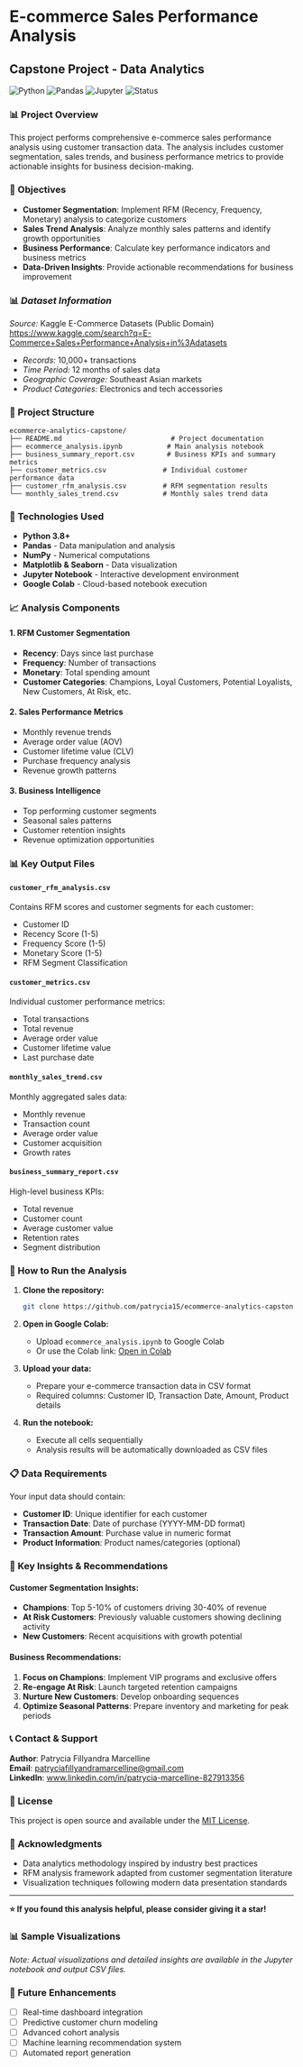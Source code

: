 # E-commerce Sales Performance Analysis
## Capstone Project - Data Analytics

![Python](https://img.shields.io/badge/Python-3.8+-blue.svg)
![Pandas](https://img.shields.io/badge/Pandas-1.3+-green.svg)
![Jupyter](https://img.shields.io/badge/Jupyter-Notebook-orange.svg)
![Status](https://img.shields.io/badge/Status-Complete-success.svg)

### 📊 Project Overview

This project performs comprehensive e-commerce sales performance analysis using customer transaction data. The analysis includes customer segmentation, sales trends, and business performance metrics to provide actionable insights for business decision-making.

### 🎯 Objectives

- **Customer Segmentation**: Implement RFM (Recency, Frequency, Monetary) analysis to categorize customers
- **Sales Trend Analysis**: Analyze monthly sales patterns and identify growth opportunities
- **Business Performance**: Calculate key performance indicators and business metrics
- **Data-Driven Insights**: Provide actionable recommendations for business improvement

### 📊 *Dataset Information*

*Source:* Kaggle E-Commerce Datasets (Public Domain) https://www.kaggle.com/search?q=E-Commerce+Sales+Performance+Analysis+in%3Adatasets
- *Records:* 10,000+ transactions
- *Time Period:* 12 months of sales data
- *Geographic Coverage:* Southeast Asian markets
- *Product Categories:* Electronics and tech accessories


### 📁 Project Structure

```
ecommerce-analytics-capstone/
├── README.md                           # Project documentation
├── ecommerce_analysis.ipynb           # Main analysis notebook
├── business_summary_report.csv        # Business KPIs and summary metrics
├── customer_metrics.csv              # Individual customer performance data
├── customer_rfm_analysis.csv         # RFM segmentation results
└── monthly_sales_trend.csv           # Monthly sales trend data
```

### 🔧 Technologies Used

- **Python 3.8+**
- **Pandas** - Data manipulation and analysis
- **NumPy** - Numerical computations
- **Matplotlib & Seaborn** - Data visualization
- **Jupyter Notebook** - Interactive development environment
- **Google Colab** - Cloud-based notebook execution

### 📈 Analysis Components

#### 1. RFM Customer Segmentation
- **Recency**: Days since last purchase
- **Frequency**: Number of transactions
- **Monetary**: Total spending amount
- **Customer Categories**: Champions, Loyal Customers, Potential Loyalists, New Customers, At Risk, etc.

#### 2. Sales Performance Metrics
- Monthly revenue trends
- Average order value (AOV)
- Customer lifetime value (CLV)
- Purchase frequency analysis
- Revenue growth patterns

#### 3. Business Intelligence
- Top performing customer segments
- Seasonal sales patterns
- Customer retention insights
- Revenue optimization opportunities

### 📊 Key Output Files

#### `customer_rfm_analysis.csv`
Contains RFM scores and customer segments for each customer:
- Customer ID
- Recency Score (1-5)
- Frequency Score (1-5) 
- Monetary Score (1-5)
- RFM Segment Classification

#### `customer_metrics.csv`
Individual customer performance metrics:
- Total transactions
- Total revenue
- Average order value
- Customer lifetime value
- Last purchase date

#### `monthly_sales_trend.csv`
Monthly aggregated sales data:
- Monthly revenue
- Transaction count
- Average order value
- Customer acquisition
- Growth rates

#### `business_summary_report.csv`
High-level business KPIs:
- Total revenue
- Customer count
- Average customer value
- Retention rates
- Segment distribution

### 🚀 How to Run the Analysis

1. **Clone the repository:**
   ```bash
   git clone https://github.com/patrycia15/ecommerce-analytics-capstone.git
   ```

2. **Open in Google Colab:**
   - Upload `ecommerce_analysis.ipynb` to Google Colab
   - Or use the Colab link: [Open in Colab](https://colab.research.google.com/drive/your-notebook-link)

3. **Upload your data:**
   - Prepare your e-commerce transaction data in CSV format
   - Required columns: Customer ID, Transaction Date, Amount, Product details

4. **Run the notebook:**
   - Execute all cells sequentially
   - Analysis results will be automatically downloaded as CSV files

### 📋 Data Requirements

Your input data should contain:
- **Customer ID**: Unique identifier for each customer
- **Transaction Date**: Date of purchase (YYYY-MM-DD format)
- **Transaction Amount**: Purchase value in numeric format
- **Product Information**: Product names/categories (optional)

### 🎯 Key Insights & Recommendations

#### Customer Segmentation Insights:
- **Champions**: Top 5-10% of customers driving 30-40% of revenue
- **At Risk Customers**: Previously valuable customers showing declining activity
- **New Customers**: Recent acquisitions with growth potential

#### Business Recommendations:
1. **Focus on Champions**: Implement VIP programs and exclusive offers
2. **Re-engage At Risk**: Launch targeted retention campaigns
3. **Nurture New Customers**: Develop onboarding sequences
4. **Optimize Seasonal Patterns**: Prepare inventory and marketing for peak periods

### 📞 Contact & Support

**Author**: Patrycia Fillyandra Marcelline  
**Email**: patryciafillyandramarcelline@gmail.com  
**LinkedIn**: www.linkedin.com/in/patrycia-marcelline-827913356  


### 📝 License

This project is open source and available under the [MIT License](LICENSE).

### 🙏 Acknowledgments

- Data analytics methodology inspired by industry best practices
- RFM analysis framework adapted from customer segmentation literature
- Visualization techniques following modern data presentation standards

---

**⭐ If you found this analysis helpful, please consider giving it a star!**

### 📊 Sample Visualizations

*Note: Actual visualizations and detailed insights are available in the Jupyter notebook and output CSV files.*

### 🔄 Future Enhancements

- [ ] Real-time dashboard integration
- [ ] Predictive customer churn modeling
- [ ] Advanced cohort analysis
- [ ] Machine learning recommendation system
- [ ] Automated report generation
